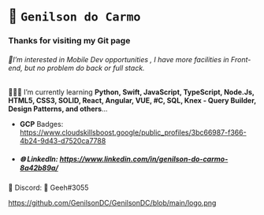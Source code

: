 # 👑 `Genilson do Carmo`

### Thanks for visiting my Git page



###### 📳I’m interested in Mobile Dev opportunities , I have more facilities in Front-end, but no problem do back or full stack.

👨🏻‍💻 I’m currently learning  **Python, Swift, JavaScript, TypeScript, Node.Js, HTML5, CSS3, SOLID, React, Angular, VUE, #C, SQL, Knex - Query Builder, Design Patterns, and others**... 

- **GCP** Badges: https://www.cloudskillsboost.google/public_profiles/3bc66987-f366-4b24-9d43-d7520ca7788

  

- ##### 🌐 LinkedIn: https://www.linkedin.com/in/genilson-do-carmo-8a42b89a/



👾  Discord: 👑 Geeh#3055


https://github.com/GenilsonDC/GenilsonDC/blob/main/logo.png
